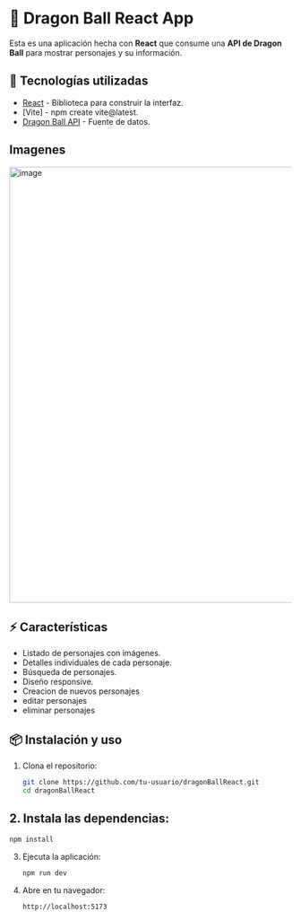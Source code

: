 # 🐉 Dragon Ball React App

Esta es una aplicación hecha con **React** que consume una **API de Dragon Ball** para mostrar personajes y su información.

## 🚀 Tecnologías utilizadas
- [React](https://reactjs.org/) - Biblioteca para construir la interfaz.
- [Vite] - npm create vite@latest.
- [Dragon Ball API](https://github.com/ElManuub/DragonBallApi.git) - Fuente de datos.

## Imagenes
<img width="1901" height="777" alt="image" src="https://github.com/user-attachments/assets/55f32f38-31d8-4105-9501-913b640adba9" />


## ⚡ Características
- Listado de personajes con imágenes.
- Detalles individuales de cada personaje.
- Búsqueda de personajes.
- Diseño responsive.
- Creacion de nuevos personajes
- editar personajes
- eliminar personajes

## 📦 Instalación y uso
1. Clona el repositorio:
   ```bash
   git clone https://github.com/tu-usuario/dragonBallReact.git
   cd dragonBallReact

## 2. Instala las dependencias:

   ```bash
   npm install
   ```
3. Ejecuta la aplicación:

   ```bash
   npm run dev
   ```
4. Abre en tu navegador:

   ```
   http://localhost:5173
   ```

